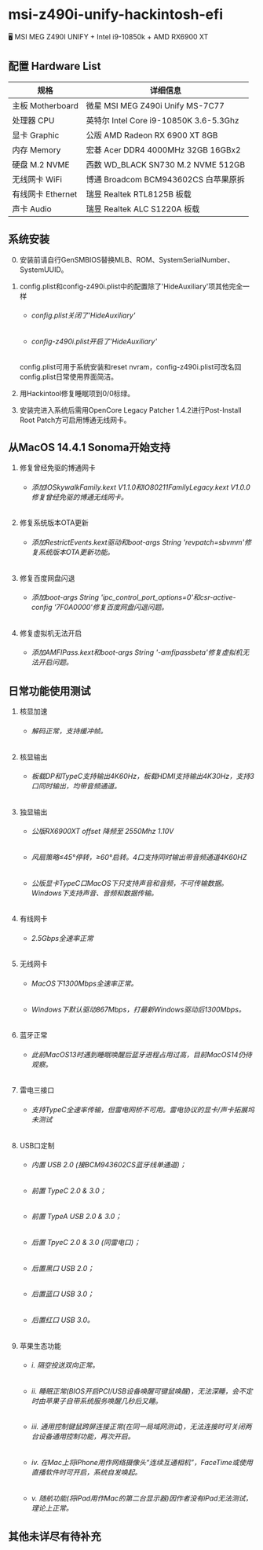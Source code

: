 # msi-z490i-unify-hackintosh-efi
🖥 MSI MEG Z490I UNIFY + Intel i9-10850k + AMD RX6900 XT

## 配置 Hardware List
 规格     | 详细信息
 ---------|--------
 主板 Motherboard | 微星 MSI MEG Z490i Unify MS-7C77
 处理器 CPU       | 英特尔 Intel Core i9-10850K 3.6-5.3Ghz
 显卡 Graphic     | 公版 AMD Radeon RX 6900 XT 8GB
 内存 Memory      | 宏碁 Acer DDR4 4000MHz 32GB 16GBx2
 硬盘 M.2 NVME    | 西数 WD_BLACK SN730 M.2 NVME 512GB
 无线网卡 WiFi     | 博通 Broadcom BCM943602CS 白苹果原拆
 有线网卡 Ethernet | 瑞昱 Realtek RTL8125B 板载
 声卡 Audio        | 瑞昱 Realtek ALC S1220A 板载

## 系统安装
0. 安装前请自行GenSMBIOS替换MLB、ROM、SystemSerialNumber、SystemUUID。

1. config.plist和config-z490i.plist中的配置除了'HideAuxiliary'项其他完全一样
   	- ###### config.plist关闭了'HideAuxiliary'
   	- ###### config-z490i.plist开启了'HideAuxiliary'
   config.plist可用于系统安装和reset nvram，config-z490i.plist可改名回config.plist日常使用界面简洁。

2. 用Hackintool修复睡眠项到0/0标绿。

3. 安装完进入系统后需用OpenCore Legacy Patcher 1.4.2进行Post-Install Root Patch方可启用博通无线网卡。


## 从MacOS 14.4.1 Sonoma开始支持
1. 修复曾经免驱的博通网卡
	- ###### 添加IOSkywalkFamily.kext V1.1.0和IO80211FamilyLegacy.kext V1.0.0修复曾经免驱的博通无线网卡。

2. 修复系统版本OTA更新
	- ###### 添加RestrictEvents.kext驱动和boot-args String 'revpatch=sbvmm'修复系统版本OTA更新功能。

3. 修复百度网盘闪退
	- ###### 添加boot-args String 'ipc_control_port_options=0'和csr-active-config '7F0A0000'修复百度网盘闪退问题。

4. 修复虚拟机无法开启
	- ###### 添加AMFIPass.kext和boot-args String '-amfipassbeta'修复虚拟机无法开启问题。
 
## 日常功能使用测试
1. 核显加速
	- ###### 解码正常，支持缓冲帧。

2. 核显输出
	- ###### 板载DP和TypeC支持输出4K60Hz，板载HDMI支持输出4K30Hz，支持3口同时输出，均带音频通道。

3. 独显输出
	- ###### 公版RX6900XT offset 降频至 2550Mhz 1.10V
	- ###### 风扇策略≤45°停转，≥60°启转。4口支持同时输出带音频通道4K60HZ
	- ###### 公版显卡TypeC口MacOS下只支持声音和音频，不可传输数据。Windows下支持声音、音频和数据传输。

5. 有线网卡
	- ###### 2.5Gbps全速率正常

6. 无线网卡
	- ###### MacOS下1300Mbps全速率正常。
	- ###### Windows下默认驱动867Mbps，打最新Windows驱动后1300Mbps。

7. 蓝牙正常
	- ###### 此前MacOS13时遇到睡眠唤醒后蓝牙进程占用过高，目前MacOS14仍待观察。

8. 雷电三接口
	- ###### 支持TypeC全速率传输，但雷电网桥不可用。雷电协议的显卡/声卡拓展坞未测试

9. USB口定制
	- ###### 内置 USB 2.0 (接BCM943602CS蓝牙线单通道)；
	- ###### 前置 TypeC 2.0 & 3.0；
	- ###### 前置 TypeA USB 2.0 & 3.0；
	- ###### 后置 TpyeC 2.0 & 3.0 (同雷电口)；
	- ###### 后置黑口 USB 2.0；
	- ###### 后置蓝口 USB 3.0；
	- ###### 后置红口 USB 3.0。

10. 苹果生态功能
	- ###### i. 隔空投送双向正常。
	- ###### ii. 睡眠正常(BIOS开启PCI/USB设备唤醒可键鼠唤醒)，无法深睡，会不定时由苹果子自带系统服务唤醒几秒后又睡。
	- ###### iii. 通用控制键鼠跨屏连接正常(在同一局域网测试)，无法连接时可关闭两台设备通用控制功能，再次开启。
	- ###### iv. 在Mac上将iPhone用作网络摄像头“连续互通相机”，FaceTime或使用直播软件时可开启，系统自发唤起。
	- ###### v. 随航功能(将iPad用作Mac的第二台显示器)因作者没有iPad无法测试，理论上正常。



## 其他未详尽有待补充
